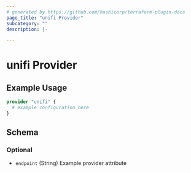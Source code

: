 ```yaml
---
# generated by https://github.com/hashicorp/terraform-plugin-docs
page_title: "unifi Provider"
subcategory: ""
description: |-
  
---
```


# unifi Provider



## Example Usage

```terraform
provider "unifi" {
  # example configuration here
}
```

<!-- schema generated by tfplugindocs -->
## Schema

### Optional

- `endpoint` (String) Example provider attribute

